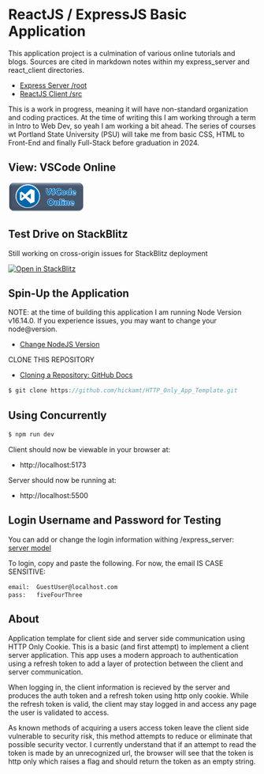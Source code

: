 # ReactJS / ExpressJS Basic Application

This application project is a culmination of various online tutorials and blogs. Sources are cited in markdown notes within my express_server and react_client directories.

- [Express Server /root](./express/)
- [ReactJS Client /src](./src)

This is a work in progress, meaning it will have non-standard organization and coding practices. At the time of writing this I am working through a term in Intro to Web Dev, so yeah I am working a bit ahead. The series of courses wt Portland State University (PSU) will take me from basic CSS, HTML to Front-End and finally Full-Stack before graduation in 2024.

## View: VSCode Online

<a href="https://vscode.dev/github/hickamt/HTTP_Only_App_Template">
<img src="./src/assets/img/vs-btn.png" alt="vscode button" width="auto" height="60px" />
</a>

## Test Drive on StackBlitz

Still working on cross-origin issues for StackBlitz deployment

[![Open in StackBlitz](https://developer.stackblitz.com/img/open_in_stackblitz.svg)](https://stackblitz.com/github/hickamt/HTTP_Only_App_Template/)

## Spin-Up the Application

NOTE: at the time of building this application I am running Node Version v16.14.0. If you experience issues, you may want to change your node@version.

- [Change NodeJS Version](https://dev.to/smpnjn/how-to-change-nodejs-version-34b7)

CLONE THIS REPOSITORY

- [Cloning a Repository: GitHub Docs](https://docs.github.com/en/repositories/creating-and-managing-repositories/cloning-a-repository)

```c
$ git clone https://github.com/hickamt/HTTP_Only_App_Template.git
```

## Using Concurrently

```c
$ npm run dev
```

Client should now be viewable in your browser at:

- http://localhost:5173

Server should now be running at:

- http://localhost:5500

## Login Username and Password for Testing

You can add or change the login information withing /express_server: [server model](./express/model/users.json)

To login, copy and paste the following. For now, the email IS CASE SENSITIVE:

```
email:  GuestUser@localhost.com
pass:   fiveFourThree
```

## About

Application template for client side and server side communication using HTTP Only Cookie. This is a basic (and first attempt) to implement a client server application. This app uses a modern approach to authentication using a refresh token to add a layer of protection between the client and server communication.

When logging in, the client information is recieved by the server and produces the auth token and a refresh token using http only cookie. While the refresh token is valid, the client may stay logged in and access any page the user is validated to access.

As known methods of acquiring a users access token leave the client side vulnerable to security risk, this method attempts to reduce or eliminate that possible security vector. I currently understand that if an attempt to read the token is made by an unrecognized url, the browser will see that the token is http only which raises a flag and should return the token as an empty string.
